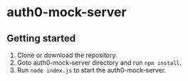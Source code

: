 # auth0-mock-server

## Getting started
1. Clone or download the repository.
2. Goto auth0-mock-server directory and run `npm install`.
3. Run `node index.js` to start the auth0-mock-server.
